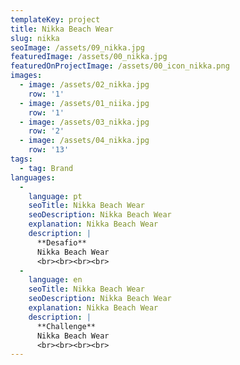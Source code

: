 ```yaml
---
templateKey: project
title: Nikka Beach Wear
slug: nikka
seoImage: /assets/09_nikka.jpg
featuredImage: /assets/00_nikka.jpg
featuredOnProjectImage: /assets/00_icon_nikka.png
images:
  - image: /assets/02_nikka.jpg
    row: '1'
  - image: /assets/01_niika.jpg
    row: '1'
  - image: /assets/03_nikka.jpg
    row: '2'
  - image: /assets/04_nikka.jpg
    row: '13'
tags:
  - tag: Brand
languages:
  - 
    language: pt
    seoTitle: Nikka Beach Wear
    seoDescription: Nikka Beach Wear
    explanation: Nikka Beach Wear
    description: |
      **Desafio**
      Nikka Beach Wear
      <br><br><br><br>
  -
    language: en
    seoTitle: Nikka Beach Wear
    seoDescription: Nikka Beach Wear
    explanation: Nikka Beach Wear
    description: |
      **Challenge**
      Nikka Beach Wear
      <br><br><br><br>
---
```

